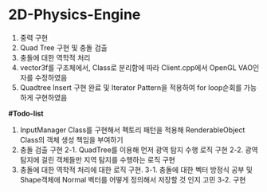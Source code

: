 # 2D-Physics-Engine

1. 중력 구현
2. Quad Tree 구현 및 충돌 검출
3. 충돌에 대한 역학적 처리
4. vector3f를 구조체에서, Class로 분리함에 따라 Client.cpp에서 OpenGL VAO인자를 수정하였음
5. Quadtree Insert 구현 완료 및 Iterator Pattern을 적용하여 for loop순회를 가능하게 구현하였음

**#Todo-list**
1. InputManager Class를 구현해서 펙토리 패턴을 적용해 RenderableObject Class의 객체 생성 책임을 부여하기
2. 충돌 검출 구현
   2-1. QuadTree를 이용해 먼저 광역 탐지 수행 로직 구현
   2-2. 광역 탐지에 걸린 객체들만 지역 탐지를 수행하는 로직 구현
3. 충돌에 대한 역학적 처리에 대한 로직 구현.
   3-1. 충돌에 대한 벡터 방정식 공부 및 Shape객체에 Normal 벡터를 어떻게 정의해서 저장할 것 인지 고민
   3-2. 구현
